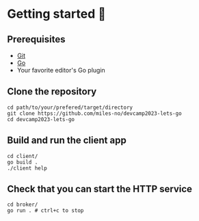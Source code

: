 # Getting started 🥳

## Prerequisites

* [Git](https://git-scm.com/)
* [Go](https://go.dev/doc/install)
* Your favorite editor's Go plugin

## Clone the repository 

```
cd path/to/your/prefered/target/directory
git clone https://github.com/miles-no/devcamp2023-lets-go
cd devcamp2023-lets-go
```

## Build and run the client app

```
cd client/
go build .
./client help
```

## Check that you can start the HTTP service

```
cd broker/
go run . # ctrl+c to stop
```
